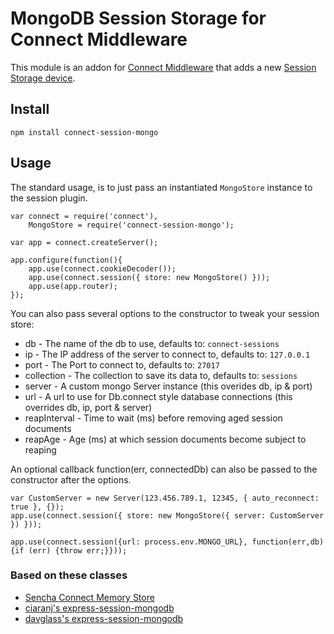 # MongoDB Session Storage for Connect Middleware

This module is an addon for [Connect Middleware](https://github.com/senchalabs/connect) that adds a new [Session Storage device](https://github.com/senchalabs/connect/blob/master/docs/session.md).


## Install

    npm install connect-session-mongo

## Usage

The standard usage, is to just pass an instantiated `MongoStore` instance to the session plugin.

    var connect = require('connect'),
        MongoStore = require('connect-session-mongo');

    var app = connect.createServer();

    app.configure(function(){
        app.use(connect.cookieDecoder());
        app.use(connect.session({ store: new MongoStore() }));
        app.use(app.router);
    });

You can also pass several options to the constructor to tweak your session store:

* db - The name of the db to use, defaults to: `connect-sessions`
* ip - The IP address of the server to connect to, defaults to: `127.0.0.1`
* port - The Port to connect to, defaults to: `27017`
* collection - The collection to save its data to, defaults to: `sessions`
* server - A custom mongo Server instance (this overides db, ip &amp; port)
* url - A url to use for Db.connect style database connections (this overrides db, ip, port &amp; server)
* reapInterval - Time to wait (ms) before removing aged session documents
* reapAge - Age (ms) at which session documents become subject to reaping

An optional callback function(err, connectedDb) can also be passed to the constructor after the options.

<pre><code>var CustomServer = new Server(123.456.789.1, 12345, { auto_reconnect: true }, {});
app.use(connect.session({ store: new MongoStore({ server: CustomServer }) }));</code></pre>

<pre><code>app.use(connect.session({url: process.env.MONGO_URL}, function(err,db) {if (err) {throw err;}}));</code></pre>

### Based on these classes

* [Sencha Connect Memory Store](https://github.com/senchalabs/connect/tree/master/lib/connect/middleware/session/memory.js)
* [ciaranj's express-session-mongodb](https://github.com/ciaranj/express-session-mongodb)
* [davglass's express-session-mongodb](https://github.com/davglass/express-session-mongodb)

